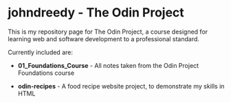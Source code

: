 # johndreedy - The Odin Project

This is my repository page for The Odin Project, a course designed for learning web and software development to a professional standard.

Currently included are:

* __01_Foundations_Course__ - All notes taken from the Odin Project Foundations course

* __odin-recipes__ - A food recipe website project, to demonstrate my skills in HTML
